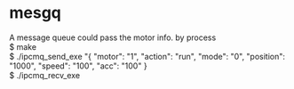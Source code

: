 # mesgq
A message queue could pass the motor info. by process  
$ make  
$ ./ipcmq_send_exe "{ \"motor\": \"1\", \"action\": \"run\", \"mode\": \"0\", \"position\": \"1000\", \"speed\": \"100\", \"acc\": \"100\" }  
$ ./ipcmq_recv_exe  
 
